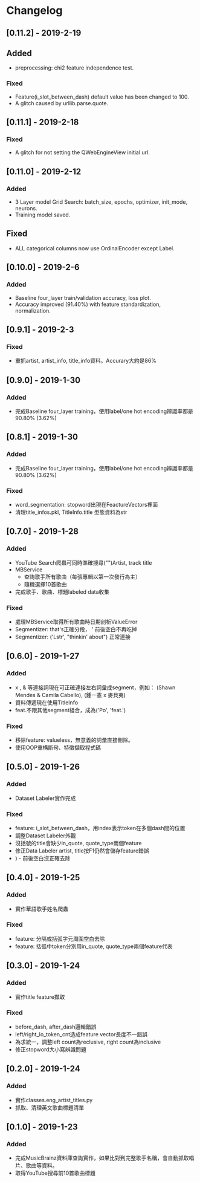 # Changelog

## [0.11.2] - 2019-2-19
## Added
* preprocessing: chi2 feature independence test.
### Fixed
* Feature(i_slot_between_dash) default value has been changed to 100.
* A glitch caused by urllib.parse.quote.

## [0.11.1] - 2019-2-18
### Fixed
* A glitch for not setting the QWebEngineView initial url.

## [0.11.0] - 2019-2-12
### Added
* 3 Layer model Grid Search: batch_size, epochs, optimizer, init_mode, neurons.
* Training model saved.
## Fixed
* ALL categorical columns now use OrdinalEncoder except Label.

## [0.10.0] - 2019-2-6
### Added
* Baseline four_layer train/validation accuracy, loss plot.
* Accuracy improved (91.40%) with feature standardization, normalization.

## [0.9.1] - 2019-2-3
### Fixed
* 重抓artist, artist_info, title_info資料。Accurary大約是86%

## [0.9.0] - 2019-1-30
### Added
* 完成Baseline four_layer training，使用label/one hot encoding辨識率都是90.80% (3.62%)

## [0.8.1] - 2019-1-30
### Added
* 完成Baseline four_layer training，使用label/one hot encoding辨識率都是90.80% (3.62%)
### Fixed
* word_segmentation: stopword出現在FeactureVectors裡面
* 清理title_infos.pkl, TitleInfo.title 型態資料為str


## [0.7.0] - 2019-1-28
### Added
* YouTube Search爬蟲可同時準確搜尋("")Artist, track title
* MBService
    * 查詢歌手所有歌曲（每張專輯以第一次發行為主）
    * 隨機選擇10首歌曲
* 完成歌手、歌曲、標題labeled data收集
### Fixed
* 處理MBService取得所有歌曲時日期剖析ValueError
* Segmentizer: that's正確分段， ' 前後空白不再吃掉
* Segmentizer: ('Lstr', "thinkin' about") 正常連接


## [0.6.0] - 2019-1-27
### Added
* x , & 等連接詞現在可正確連接左右詞彙成segment，例如：
(Shawn Mendes & Camila Cabello), (鍾一憲 x 麥貝夷)
* 資料傳遞現在使用TitleInfo
* feat.不跟其他segment組合，成為('Po', 'feat.')
### Fixed
* 移除feature: valueless，無意義的詞彙直接刪除。
* 使用OOP重構斷句、特徵擷取程式碼


## [0.5.0] - 2019-1-26
### Added
* Dataset Labeler實作完成
### Fixed
* feature: i_slot_between_dash，用index表示token在多個dash間的位置
* 調整Dataset Labeler外觀
* 沒括號的title會缺少in_quote, quote_type兩個feature
* 修正Data Labeler artist, title按F1仍然會儲存feature錯誤
* ) - 前後空白沒正確去除


## [0.4.0] - 2019-1-25
### Added
* 實作華語歌手姓名爬蟲
### Fixed
* feature: 分隔或括弧字元周圍空白去除
* feature: 括弧中token分別用in_quote, quote_type兩個feature代表


## [0.3.0] - 2019-1-24
### Added
* 實作title feature擷取
### Fixed
* before_dash, after_dash邏輯錯誤
* left/right_lo_token_cnt造成feature vector長度不一錯誤
* 為求統一，調整left count為reclusive, right count為inclusive
* 修正stopword大小寫辨識問題


## [0.2.0] - 2019-1-24
### Added
* 實作classes.eng_artist_titles.py
* 抓取、清理英文歌曲標題清單


## [0.1.0] - 2019-1-23
### Added
* 完成MusicBrainz資料庫查詢實作，如果比對到完整歌手名稱，會自動抓取唱片、歌曲等資料。
* 取得YouTube搜尋前10首歌曲標題